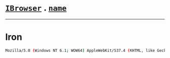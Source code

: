 # [`IBrowser`](/api/main/get-browser.md) . [`name`](../name.md)
---
# Iron

```sh
Mozilla/5.0 (Windows NT 6.1; WOW64) AppleWebKit/537.4 (KHTML, like Gecko) Chrome/22.0.1250.0 Iron/22.0.2150.0 Safari/537.4
```